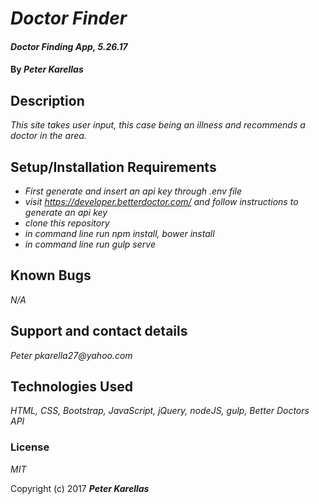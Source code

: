 # _Doctor Finder_

#### _Doctor Finding App, 5.26.17_

#### By _**Peter Karellas**_

## Description

_This site takes user input, this case being an illness and recommends a doctor in the area._

## Setup/Installation Requirements

* _First generate and insert an api key through .env file_
* _visit https://developer.betterdoctor.com/ and follow instructions to generate an api key_
* _clone this repository_
* _in command line run npm install, bower install_
* _in command line run gulp serve_


## Known Bugs

_N/A_

## Support and contact details

_Peter pkarella27@yahoo.com_

## Technologies Used

_HTML, CSS, Bootstrap, JavaScript, jQuery, nodeJS, gulp, Better Doctors API_

### License

*MIT*

Copyright (c) 2017 **_Peter Karellas_**
